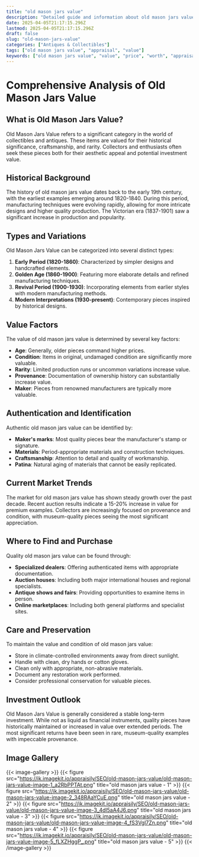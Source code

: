 ```yaml
---
title: "old mason jars value"
description: "Detailed guide and information about old mason jars value"
date: 2025-04-05T21:17:15.296Z
lastmod: 2025-04-05T21:17:15.296Z
draft: false
slug: "old-mason-jars-value"
categories: ["Antiques & Collectibles"]
tags: ["old mason jars value", "appraisal", "value"]
keywords: ["old mason jars value", "value", "price", "worth", "appraisal"]
---
```


# Comprehensive Analysis of Old Mason Jars Value

## What is Old Mason Jars Value?

Old Mason Jars Value refers to a significant category in the world of collectibles and antiques. These items are valued for their historical significance, craftsmanship, and rarity. Collectors and enthusiasts often seek these pieces both for their aesthetic appeal and potential investment value.

## Historical Background

The history of old mason jars value dates back to the early 19th century, with the earliest examples emerging around 1820-1840. During this period, manufacturing techniques were evolving rapidly, allowing for more intricate designs and higher quality production. The Victorian era (1837-1901) saw a significant increase in production and popularity.

## Types and Variations

Old Mason Jars Value can be categorized into several distinct types:

1. **Early Period (1820-1860)**: Characterized by simpler designs and handcrafted elements.
2. **Golden Age (1860-1900)**: Featuring more elaborate details and refined manufacturing techniques.
3. **Revival Period (1900-1930)**: Incorporating elements from earlier styles with modern manufacturing methods.
4. **Modern Interpretations (1930-present)**: Contemporary pieces inspired by historical designs.

## Value Factors

The value of old mason jars value is determined by several key factors:

- **Age**: Generally, older pieces command higher prices.
- **Condition**: Items in original, undamaged condition are significantly more valuable.
- **Rarity**: Limited production runs or uncommon variations increase value.
- **Provenance**: Documentation of ownership history can substantially increase value.
- **Maker**: Pieces from renowned manufacturers are typically more valuable.

## Authentication and Identification

Authentic old mason jars value can be identified by:

- **Maker's marks**: Most quality pieces bear the manufacturer's stamp or signature.
- **Materials**: Period-appropriate materials and construction techniques.
- **Craftsmanship**: Attention to detail and quality of workmanship.
- **Patina**: Natural aging of materials that cannot be easily replicated.

## Current Market Trends

The market for old mason jars value has shown steady growth over the past decade. Recent auction results indicate a 15-20% increase in value for premium examples. Collectors are increasingly focused on provenance and condition, with museum-quality pieces seeing the most significant appreciation.

## Where to Find and Purchase

Quality old mason jars value can be found through:

- **Specialized dealers**: Offering authenticated items with appropriate documentation.
- **Auction houses**: Including both major international houses and regional specialists.
- **Antique shows and fairs**: Providing opportunities to examine items in person.
- **Online marketplaces**: Including both general platforms and specialist sites.

## Care and Preservation

To maintain the value and condition of old mason jars value:

- Store in climate-controlled environments away from direct sunlight.
- Handle with clean, dry hands or cotton gloves.
- Clean only with appropriate, non-abrasive materials.
- Document any restoration work performed.
- Consider professional conservation for valuable pieces.

## Investment Outlook

Old Mason Jars Value is generally considered a stable long-term investment. While not as liquid as financial instruments, quality pieces have historically maintained or increased in value over extended periods. The most significant returns have been seen in rare, museum-quality examples with impeccable provenance.


## Image Gallery

{{< image-gallery >}}
  {{< figure src="https://ik.imagekit.io/appraisily/SEO/old-mason-jars-value/old-mason-jars-value-image-1_a2RbPPTAt.png" title="old mason jars value - 1" >}}
  {{< figure src="https://ik.imagekit.io/appraisily/SEO/old-mason-jars-value/old-mason-jars-value-image-2_348RAaYCuE.png" title="old mason jars value - 2" >}}
  {{< figure src="https://ik.imagekit.io/appraisily/SEO/old-mason-jars-value/old-mason-jars-value-image-3_4dl5aA4J6.png" title="old mason jars value - 3" >}}
  {{< figure src="https://ik.imagekit.io/appraisily/SEO/old-mason-jars-value/old-mason-jars-value-image-4_fS3Vgl7Zn.png" title="old mason jars value - 4" >}}
  {{< figure src="https://ik.imagekit.io/appraisily/SEO/old-mason-jars-value/old-mason-jars-value-image-5_fLXZHggP_.png" title="old mason jars value - 5" >}}
{{< /image-gallery >}}

